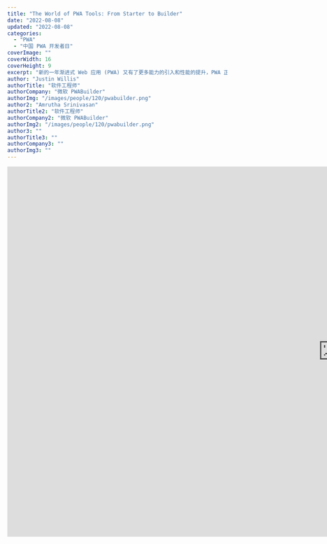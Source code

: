 ```yaml
---
title: "The World of PWA Tools: From Starter to Builder"
date: "2022-08-08"
updated: "2022-08-08"
categories: 
  - "PWA"
  - "中国 PWA 开发者日"
coverImage: ""
coverWidth: 16
coverHeight: 9
excerpt: "新的一年渐进式 Web 应用 (PWA) 又有了更多能力的引入和性能的提升，PWA 正在在技术演进的路上狂飙。我们很欣慰地见到 PWA 更紧密的操作系统集成和改进的用户体验，也很高兴 PWA 技术在国内各大厂商的业务实践中落地和发展。让我们携手推动开放的 PWA 为开发者带来更高的开发效率，为客户提供更广阔的商业价值，为用户带来更便利的一致性跨平台体验。"
author: "Justin Willis"
authorTitle: "软件工程师"
authorCompany: "微软 PWABuilder"
authorImg: "/images/people/120/pwabuilder.png"
author2: "Amrutha Srinivasan"
authorTitle2: "软件工程师"
authorCompany2: "微软 PWABuilder"
authorImg2: "/images/people/120/pwabuilder.png"
author3: ""
authorTitle3: ""
authorCompany3: ""
authorImg3: ""
---
```


<div class="bili">
  <iframe
    width="1504"
    height="846"
    src="https://player.bilibili.com/player.html?cid=807146692&amp;aid=687238209&amp;page=1&amp;as_wide=1&amp;high_quality=1&amp;danmaku=0"
    scrolling="no"
    border="0"
    frameborder="no"
    framespacing="0"
    allowfullscreen="true"
  />
  <div class="pdf">
    <a
      href="https://www.bilibili.com/video/BV1TU4y1k7SK"
      title="The World of PWA Tools: From Starter to Builder - Justin Willis &amp; Amrutha Srinivasan"
    >
      <svg xmlns="http://www.w3.org/2000/svg" viewBox="0 0 512 512"
        ><path
          d="M488.6 104.1C505.3 122.2 513 143.8 511.9 169.8V372.2C511.5 398.6 502.7 420.3 485.4 437.3C468.2 454.3 446.3 463.2 419.9 464H92.02C65.57 463.2 43.81 454.2 26.74 436.8C9.682 419.4 .7667 396.5 0 368.2V169.8C.7667 143.8 9.682 122.2 26.74 104.1C43.81 87.75 65.57 78.77 92.02 78H121.4L96.05 52.19C90.3 46.46 87.42 39.19 87.42 30.4C87.42 21.6 90.3 14.34 96.05 8.603C101.8 2.868 109.1 0 117.9 0C126.7 0 134 2.868 139.8 8.603L213.1 78H301.1L375.6 8.603C381.7 2.868 389.2 0 398 0C406.8 0 414.1 2.868 419.9 8.603C425.6 14.34 428.5 21.6 428.5 30.4C428.5 39.19 425.6 46.46 419.9 52.19L394.6 78L423.9 78C450.3 78.77 471.9 87.75 488.6 104.1H488.6zM449.8 173.8C449.4 164.2 446.1 156.4 439.1 150.3C433.9 144.2 425.1 140.9 416.4 140.5H96.05C86.46 140.9 78.6 144.2 72.47 150.3C66.33 156.4 63.07 164.2 62.69 173.8V368.2C62.69 377.4 65.95 385.2 72.47 391.7C78.99 398.2 86.85 401.5 96.05 401.5H416.4C425.6 401.5 433.4 398.2 439.7 391.7C446 385.2 449.4 377.4 449.8 368.2L449.8 173.8zM185.5 216.5C191.8 222.8 195.2 230.6 195.6 239.7V273C195.2 282.2 191.9 289.9 185.8 296.2C179.6 302.5 171.8 305.7 162.2 305.7C152.6 305.7 144.7 302.5 138.6 296.2C132.5 289.9 129.2 282.2 128.8 273V239.7C129.2 230.6 132.6 222.8 138.9 216.5C145.2 210.2 152.1 206.9 162.2 206.5C171.4 206.9 179.2 210.2 185.5 216.5H185.5zM377 216.5C383.3 222.8 386.7 230.6 387.1 239.7V273C386.7 282.2 383.4 289.9 377.3 296.2C371.2 302.5 363.3 305.7 353.7 305.7C344.1 305.7 336.3 302.5 330.1 296.2C323.1 289.9 320.7 282.2 320.4 273V239.7C320.7 230.6 324.1 222.8 330.4 216.5C336.7 210.2 344.5 206.9 353.7 206.5C362.9 206.9 370.7 210.2 377 216.5H377z"
        /></svg
      >
    </a>
    <a
      href=""
      title="The World of PWA Tools: From Starter to Builder - Justin Willis &amp; Amrutha Srinivasan"
    >
      <svg xmlns="http://www.w3.org/2000/svg" viewBox="0 0 576 512"
        ><path
          d="M549.655 124.083c-6.281-23.65-24.787-42.276-48.284-48.597C458.781 64 288 64 288 64S117.22 64 74.629 75.486c-23.497 6.322-42.003 24.947-48.284 48.597-11.412 42.867-11.412 132.305-11.412 132.305s0 89.438 11.412 132.305c6.281 23.65 24.787 41.5 48.284 47.821C117.22 448 288 448 288 448s170.78 0 213.371-11.486c23.497-6.321 42.003-24.171 48.284-47.821 11.412-42.867 11.412-132.305 11.412-132.305s0-89.438-11.412-132.305zm-317.51 213.508V175.185l142.739 81.205-142.739 81.201z"
        /></svg
      >
    </a>
    <a href="https://pan.baidu.com/s/1E0CRe7C6RZx0G8YMcxh26A?pwd=ipwa">
      <svg xmlns="http://www.w3.org/2000/svg" viewBox="0 0 640 512"
        ><path
          d="M144 480C64.47 480 0 415.5 0 336C0 273.2 40.17 219.8 96.2 200.1C96.07 197.4 96 194.7 96 192C96 103.6 167.6 32 256 32C315.3 32 367 64.25 394.7 112.2C409.9 101.1 428.3 96 448 96C501 96 544 138.1 544 192C544 204.2 541.7 215.8 537.6 226.6C596 238.4 640 290.1 640 352C640 422.7 582.7 480 512 480H144zM303 392.1C312.4 402.3 327.6 402.3 336.1 392.1L416.1 312.1C426.3 303.6 426.3 288.4 416.1 279C407.6 269.7 392.4 269.7 383 279L344 318.1V184C344 170.7 333.3 160 320 160C306.7 160 296 170.7 296 184V318.1L256.1 279C247.6 269.7 232.4 269.7 223 279C213.7 288.4 213.7 303.6 223 312.1L303 392.1z"
        /></svg
      >
      PDF
    </a>
  </div>
</div>

我们将讨论 PWA（渐进式 Web 应用程序）技术和 PWABuilder 套件提供的工具，可帮助您从头到尾完成 PWA 构建之旅。 我们将展示我们的一些工具的用法，并分享一些有用的资源以供进一步学习。

We are going to talk about PWA (Progressive Web App) technology and the tools that the PWABuilder suite offers to get you from start to finish on your PWA building journey. We will demonstrate usage of some of our tools and also share some helpful resources for further learning.

<div class="det">
  Justin Willis 是 Microsoft 的一名软件工程师，致力于 PWABuilder
  项目的开发体验和工具。 在业余时间，他喜欢远足、玩电子游戏和陪伴她的猫。

  Justin Willis is a Software Engineer at Microsoft working on dev
  experience and tooling for the PWABuilder project. In his spare time he
  enjoys hiking, video games and spending time with my cat.

  Amrutha Srinivasan 是 Microsoft PWABuilder 团队的一名软件工程师。
  她喜欢为开发人员提供在 Windows 上获得出色应用构建体验所需的工具。
  工作之余，她喜欢远足、绘画并且是一个狂热的观鸟者。

  Amrutha Srinivasan is a Software Engineer on the PWABuilder title in
  Microsoft. She love to enable developers with the tools they need to have
  a great app building experience on Windows. When she's not doing that, she
  loves to hike, paint and is an avid birder.
</div>
